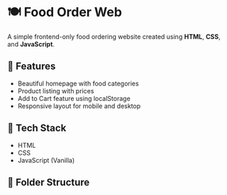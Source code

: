 # 🍽️ Food Order Web

A simple frontend-only food ordering website created using **HTML**, **CSS**, and **JavaScript**.

## 🌟 Features

- Beautiful homepage with food categories
- Product listing with prices
- Add to Cart feature using localStorage
- Responsive layout for mobile and desktop

## 🚀 Tech Stack

- HTML
- CSS
- JavaScript (Vanilla)

## 📁 Folder Structure

